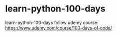 # learn-python-100-days
learn-python-100-days
follow udemy course:
https://www.udemy.com/course/100-days-of-code/
